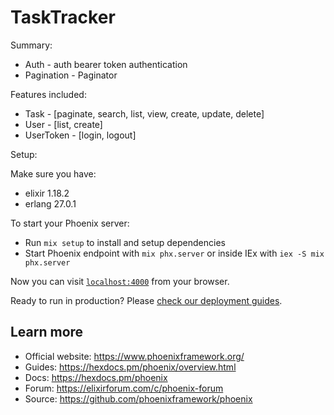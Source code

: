 # TaskTracker

Summary:
 - Auth - auth bearer token authentication
 - Pagination - Paginator
 
 Features included:
 - Task - [paginate, search, list, view, create, update, delete]
 - User - [list, create]
 - UserToken - [login, logout]

Setup:

Make sure you have:
- elixir 1.18.2
- erlang 27.0.1

To start your Phoenix server:

  * Run `mix setup` to install and setup dependencies
  * Start Phoenix endpoint with `mix phx.server` or inside IEx with `iex -S mix phx.server`

Now you can visit [`localhost:4000`](http://localhost:4000) from your browser.

Ready to run in production? Please [check our deployment guides](https://hexdocs.pm/phoenix/deployment.html).

## Learn more

  * Official website: https://www.phoenixframework.org/
  * Guides: https://hexdocs.pm/phoenix/overview.html
  * Docs: https://hexdocs.pm/phoenix
  * Forum: https://elixirforum.com/c/phoenix-forum
  * Source: https://github.com/phoenixframework/phoenix
